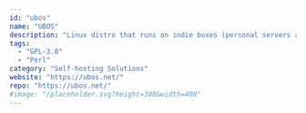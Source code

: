 ```yaml
---
id: "ubos"
name: "UBOS"
description: "Linux distro that runs on indie boxes (personal servers and IoT devices). Single-command installation and management of apps - Jenkins, Mediawiki, Owncloud, WordPress, etc., and other features."
tags:
  - "GPL-3.0"
  - "Perl"
category: "Self-hosting Solutions"
website: "https://ubos.net/"
repo: "https://ubos.net/"
#image: "/placeholder.svg?height=300&width=400"
---
```


